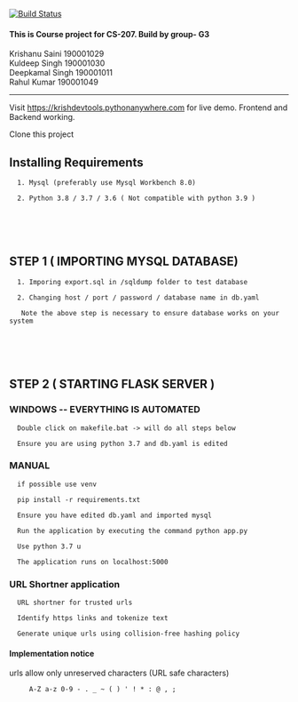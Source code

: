 [![Build Status](https://travis-ci.com/krishanu-2001/UNIVERSITY-MANAGER.svg?branch=master)](https://travis-ci.com/krishanu-2001/UNIVERSITY-MANAGER)  

#### This is Course project for CS-207. Build by group- G3 
  
Krishanu Saini 190001029  
Kuldeep Singh 190001030  
Deepkamal Singh 190001011  
Rahul Kumar 190001049  
<hr>

Visit https://krishdevtools.pythonanywhere.com for live demo. Frontend and Backend working.

Clone this project  
  
## Installing Requirements  
      1. Mysql (preferably use Mysql Workbench 8.0)  
      
      2. Python 3.8 / 3.7 / 3.6 ( Not compatible with python 3.9 )  
 <br ><br ><br > 
        
## STEP 1  ( IMPORTING MYSQL DATABASE)
      1. Imporing export.sql in /sqldump folder to test database  
      
      2. Changing host / port / password / database name in db.yaml  
      
       Note the above step is necessary to ensure database works on your system 
<br ><br ><br >

## STEP 2  ( STARTING FLASK SERVER )  
### WINDOWS -- EVERYTHING IS AUTOMATED  

      Double click on makefile.bat -> will do all steps below  
        
      Ensure you are using python 3.7 and db.yaml is edited


### MANUAL  

      if possible use venv

      pip install -r requirements.txt

      Ensure you have edited db.yaml and imported mysql  

      Run the application by executing the command python app.py

      Use python 3.7 u

      The application runs on localhost:5000
      
### URL Shortner application  
  
      URL shortner for trusted urls   
      
      Identify https links and tokenize text  
      
      Generate unique urls using collision-free hashing policy
      
#### Implementation notice
urls allow only unreserved characters (URL safe characters) 
         
         A-Z a-z 0-9 - . _ ~ ( ) ' ! * : @ , ;

